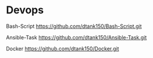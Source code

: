 # Devops
Bash-Script 
https://github.com/dtank150/Bash-Script.git


Ansible-Task
https://github.com/dtank150/Ansible-Task.git


Docker
https://github.com/dtank150/Docker.git
